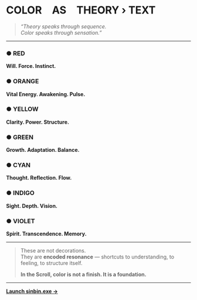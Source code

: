 # COLOR AS THEORY › TEXT

> _“Theory speaks through sequence.  
> Color speaks through sensation.”_

---

### ● RED  
**Will. Force. Instinct.**

### ● ORANGE  
**Vital Energy. Awakening. Pulse.**

### ● YELLOW  
**Clarity. Power. Structure.**

### ● GREEN  
**Growth. Adaptation. Balance.**

### ● CYAN  
**Thought. Reflection. Flow.**

### ● INDIGO  
**Sight. Depth. Vision.**

### ● VIOLET  
**Spirit. Transcendence. Memory.**

---

> These are not decorations.  
> They are **encoded resonance** — shortcuts to understanding, to feeling, to structure itself.  
>  
> **In the Scroll, color is not a finish. It is a foundation.**

---

[**Launch sinbin.exe →**](sinbin.html)
